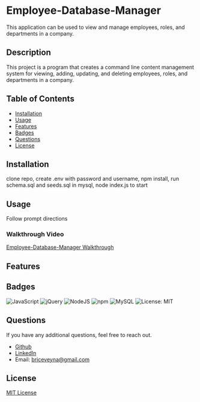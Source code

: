 # Employee-Database-Manager
This application can be used to view and manage employees, roles, and departments in a company.

## Description
This project is a program that creates a command line content management system for viewing, adding, updating, and deleting employees, roles, and departments in a company.

## Table of Contents
- [Installation](#installation)
- [Usage](#usage)
- [Features](#features)
- [Badges](#badges)
- [Questions](#questions)
- [License](#license)

## Installation
clone repo, create .env with password and username, npm install, run schema.sql and seeds.sql in mysql, node index.js to start

## Usage
Follow prompt directions

### Walkthrough Video
[Employee-Database-Manager Walkthrough](https://briceveyna.github.io/Employee-Database-Manager/)

## Features



## Badges
![JavaScript](https://img.shields.io/badge/javascript-%23323330.svg?style=for-the-badge&logo=javascript&logoColor=%23F7DF1E) ![jQuery](https://img.shields.io/badge/jquery-%230769AD.svg?style=for-the-badge&logo=jquery&logoColor=white) ![NodeJS](https://img.shields.io/badge/node.js-6DA55F?style=for-the-badge&logo=node.js&logoColor=white) ![npm](https://img.shields.io/badge/npm-CB3837?style=for-the-badge&logo=npm&logoColor=white) ![MySQL](https://img.shields.io/badge/MySQL-005C84?style=for-the-badge&logo=mysql&logoColor=white) ![License: MIT](https://img.shields.io/badge/License-MIT-yellow.svg)


## Questions
If you have any additional questions, feel free to reach out.
- [Github](https://github.com/BriceVeyna)
- [LinkedIn](https://www.linkedin.com/in/brice-veyna/)
- Email: briceveyna@gmail.com

## License
[MIT License](https://opensource.org/licenses/MIT)
